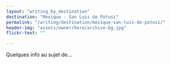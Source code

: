 ```yaml
---
layout: "writing_by_destination"
destination: "Mexique - San Luis de Potosi"
permalink: "/writing/destination/mexique-san-luis-de-potosi/"
header-img: "assets/owner/hero/archive-bg.jpg"
flickr-text: ""

---
```


Quelques info au sujet de...